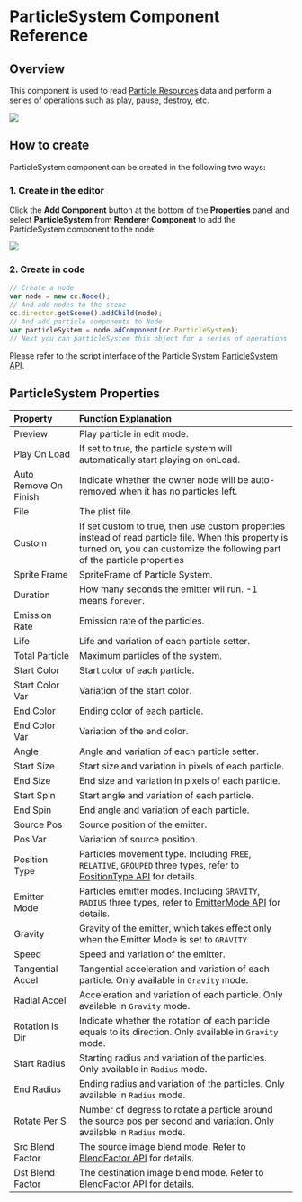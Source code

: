 # ParticleSystem Component Reference

## Overview

This component is used to read [Particle Resources](../asset-workflow/particle.md) data and perform a series of operations such as play, pause, destroy, etc.

![](pageviewindicator/particlesystem.png)

## How to create

ParticleSystem component can be created in the following two ways:

### 1. Create in the editor

Click the **Add Component** button at the bottom of the **Properties** panel and select **ParticleSystem** from **Renderer Component** to add the ParticleSystem component to the node.

![](pageviewindicator/add_particlesystem.png)

### 2. Create in code

```js
// Create a node
var node = new cc.Node();
// And add nodes to the scene
cc.director.getScene().addChild(node);
// And add particle components to Node
var particleSystem = node.adComponent(cc.ParticleSystem);
// Next you can particleSystem this object for a series of operations
```

Please refer to the script interface of the Particle System [ParticleSystem API](%__APIDOC__%/en/classes/ParticleSystem.html).

## ParticleSystem Properties

| Property |   Function Explanation
| :------------- | :---------- |
| Preview               | Play particle in edit mode.
| Play On Load          | If set to true, the particle system will automatically start playing on onLoad.
| Auto Remove On Finish | Indicate whether the owner node will be auto-removed when it has no particles left.
| File                  | The plist file.
| Custom                | If set custom to true, then use custom properties instead of read particle file. When this property is turned on, you can customize the following part of the particle properties
| Sprite Frame          | SpriteFrame of Particle System.
| Duration              | How many seconds the emitter wil run. -1 means `forever`.
| Emission Rate         | Emission rate of the particles.
| Life                  | Life and variation of each particle setter.
| Total Particle        | Maximum particles of the system.
| Start Color           | Start color of each particle.
| Start Color Var       | Variation of the start color.
| End Color             | Ending color of each particle.
| End Color Var         | Variation of the end color.
| Angle                 | Angle and variation of each particle setter.
| Start Size            | Start size and variation in pixels of each particle.
| End Size              | End size and variation in pixels of each particle.
| Start Spin            | Start angle and variation of each particle.
| End Spin              | End angle and variation of each particle.
| Source Pos            | Source position of the emitter.
| Pos Var               | Variation of source position.
| Position Type         | Particles movement type. Including `FREE`, `RELATIVE`, `GROUPED` three types, refer to [PositionType API](%__APIDOC__%/en/enums/ParticleSystem.PositionType.html) for details.
| Emitter Mode          | Particles emitter modes. Including `GRAVITY`, `RADIUS` three types, refer to [EmitterMode API](%__APIDOC__%/en/enums/ParticleSystem.EmitterMode.html) for details.
| Gravity               | Gravity of the emitter, which takes effect only when the Emitter Mode is set to `GRAVITY`
| Speed                 | Speed and variation of the emitter.
| Tangential Accel      | Tangential acceleration and variation of each particle. Only available in `Gravity` mode.
| Radial Accel          | Acceleration and variation of each particle. Only available in `Gravity` mode.
| Rotation Is Dir       | Indicate whether the rotation of each particle equals to its direction. Only available in `Gravity` mode.
| Start Radius          | Starting radius and variation of the particles. Only available in `Radius` mode.
| End Radius            | Ending radius and variation of the particles. Only available in `Radius` mode.
| Rotate Per S          | Number of degress to rotate a particle around the source pos per second and variation. Only available in `Radius` mode.
| Src Blend Factor      | The source image blend mode. Refer to [BlendFactor API](%__APIDOC__%/en/enums/BlendFactor.html) for details.
| Dst Blend Factor      | The destination image blend mode. Refer to [BlendFactor API](%__APIDOC__%/en/enums/BlendFactor.html) for details.
